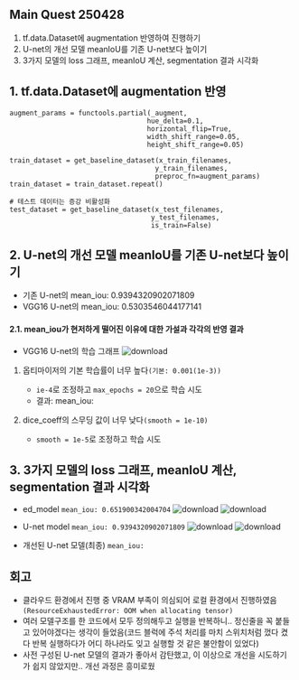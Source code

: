## Main Quest 250428

1. tf.data.Dataset에 augmentation 반영하여 진행하기
2. U-net의 개선 모델 meanIoU를 기존 U-net보다 높이기
3. 3가지 모델의 loss 그래프, meanIoU 계산, segmentation 결과 시각화

## 1. tf.data.Dataset에 augmentation 반영

```
augment_params = functools.partial(_augment, 
                                  hue_delta=0.1,      
                                  horizontal_flip=True,
                                  width_shift_range=0.05,
                                  height_shift_range=0.05)

train_dataset = get_baseline_dataset(x_train_filenames,
                                    y_train_filenames,
                                    preproc_fn=augment_params)
train_dataset = train_dataset.repeat()

# 테스트 데이터는 증강 비활성화
test_dataset = get_baseline_dataset(x_test_filenames,
                                   y_test_filenames,
                                   is_train=False)
```
## 2. U-net의 개선 모델 meanIoU를 기존 U-net보다 높이기
- 기존 U-net의 mean_iou: 0.9394320902071809
- VGG16 U-net의 mean_iou: 0.5303546044177141

#### 2.1. mean_iou가 현저하게 떨어진 이유에 대한 가설과 각각의 반영 결과
- VGG16 U-net의 학습 그래프
  ![download](https://github.com/user-attachments/assets/cda1f777-7daf-4f1e-9d00-2ababd7eceba)

1. 옵티마이저의 기본 학습률이 너무 높다```(기본: 0.001(1e-3))```
   - ```ie-4```로 조정하고 ```max_epochs = 20```으로 학습 시도
   - 결과: mean_iou: 

2. dice_coeff의 스무딩 값이 너무 낮다```(smooth = 1e-10)```
   - ```smooth = 1e-5```로 조정하고 학습 시도



## 3. 3가지 모델의 loss 그래프, meanIoU 계산, segmentation 결과 시각화
- ed_model ```mean_iou: 0.651900342004704```
  ![download](https://github.com/user-attachments/assets/404dac09-c5c3-4ae3-89d6-4cff91d7693a)
  ![download](https://github.com/user-attachments/assets/2e7fcdb7-0475-4fc0-9832-d0b5ef8190de)

- U-net model ```mean_iou: 0.9394320902071809```
  ![download](https://github.com/user-attachments/assets/c61b4ffa-36ed-43a9-81e9-16d2e1dc1126)
  ![download](https://github.com/user-attachments/assets/8e72734b-280b-40f4-8508-3b2fb22bee18)

- 개선된 U-net 모델(최종) ```mean_iou: ```

## 회고
- 클라우드 환경에서 진행 중 VRAM 부족이 의심되어 로컬 환경에서 진행하였음 ```(ResourceExhaustedError: OOM when allocating tensor)``` 
- 여러 모델구조를 한 코드에서 모두 정의해두고 실행을 반복하니.. 정신줄을 꼭 붙들고 있어야겠다는 생각이 들었음(코드 블럭에 주석 처리를 마치 스위치처럼 껐다 켰다 반복 실행하다가 어디 하나라도 잊고 실행할 것 같은 불안함이 있었다)
- 사전 구성된 U-net 모델의 결과가 좋아서 감탄했고, 이 이상으로 개선을 시도하기가 쉽지 않았지만.. 개선 과정은 흥미로웠
